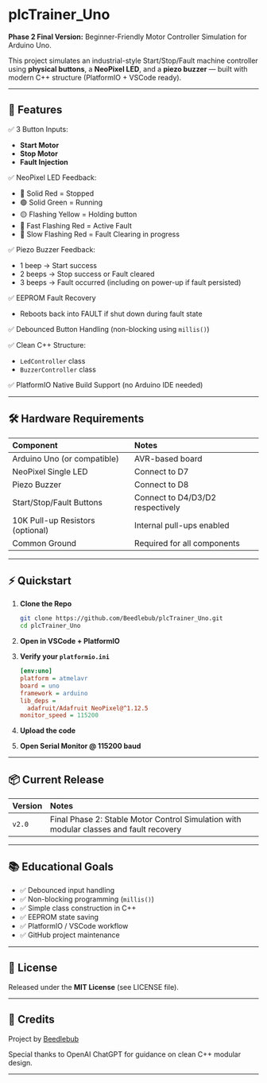# plcTrainer_Uno

**Phase 2 Final Version:** Beginner-Friendly Motor Controller Simulation for Arduino Uno.

This project simulates an industrial-style Start/Stop/Fault machine controller using **physical buttons**, a **NeoPixel LED**, and a **piezo buzzer** — built with modern C++ structure (PlatformIO + VSCode ready).

---

## 🚀 Features

✅ 3 Button Inputs:
- **Start Motor**
- **Stop Motor**
- **Fault Injection**

✅ NeoPixel LED Feedback:
- 🔴 Solid Red = Stopped
- 🟢 Solid Green = Running
- 🟡 Flashing Yellow = Holding button
- 🔴 Fast Flashing Red = Active Fault
- 🔴 Slow Flashing Red = Fault Clearing in progress

✅ Piezo Buzzer Feedback:
- 1 beep → Start success
- 2 beeps → Stop success or Fault cleared
- 3 beeps → Fault occurred (including on power-up if fault persisted)

✅ EEPROM Fault Recovery
- Reboots back into FAULT if shut down during fault state

✅ Debounced Button Handling (non-blocking using `millis()`)

✅ Clean C++ Structure:
- `LedController` class
- `BuzzerController` class

✅ PlatformIO Native Build Support (no Arduino IDE needed)

---

## 🛠️ Hardware Requirements

| Component                      | Notes                                |
|:--------------------------------|:-------------------------------------|
| Arduino Uno (or compatible)     | AVR-based board |
| NeoPixel Single LED             | Connect to D7 |
| Piezo Buzzer                    | Connect to D8 |
| Start/Stop/Fault Buttons        | Connect to D4/D3/D2 respectively |
| 10K Pull-up Resistors (optional) | Internal pull-ups enabled |
| Common Ground                   | Required for all components |

---

## ⚡ Quickstart

1. **Clone the Repo**
   ```bash
   git clone https://github.com/Beedlebub/plcTrainer_Uno.git
   cd plcTrainer_Uno
   ```

2. **Open in VSCode + PlatformIO**

3. **Verify your `platformio.ini`**
   ```ini
   [env:uno]
   platform = atmelavr
   board = uno
   framework = arduino
   lib_deps = 
     adafruit/Adafruit NeoPixel@^1.12.5
   monitor_speed = 115200
   ```

4. **Upload the code**

5. **Open Serial Monitor @ 115200 baud**

---

## 📦 Current Release

| Version | Notes |
|:--------|:------|
| `v2.0`  | Final Phase 2: Stable Motor Control Simulation with modular classes and fault recovery |

---

## 📚 Educational Goals

- ✅ Debounced input handling
- ✅ Non-blocking programming (`millis()`)
- ✅ Simple class construction in C++
- ✅ EEPROM state saving
- ✅ PlatformIO / VSCode workflow
- ✅ GitHub project maintenance

---

## 📜 License

Released under the **MIT License** (see LICENSE file).

---

## 🤝 Credits

Project by [Beedlebub](https://github.com/Beedlebub)

Special thanks to OpenAI ChatGPT for guidance on clean C++ modular design.

---